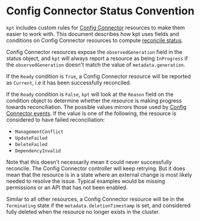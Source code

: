 # Config Connector Status Convention

`kpt` includes custom rules for [Config Connector] resources to make them easier to work
with. This document describes how kpt uses fields and conditions on Config Connector
resources to compute [reconcile status].

Config Connector resources expose the `observedGeneration` field in the status
object, and `kpt` will always report a resource as being `InProgress` if the
`observedGeneration` doesn't match the value of `metadata.generation`.

If the `Ready` condition is `True`, a Config Connector resource will be reported
as `Current`, i.e it has been successfully reconciled.

If the `Ready` condition is `False`, `kpt` will look at the `Reason` field on the
condition object to determine whether the resource is making progress towards
reconciliation. The possible values mirrors those used by [Config Connector events].
If the value is one of the following, the resource is considered to have failed
reconciliation:
- `ManagementConflict`
- `UpdateFailed`
- `DeleteFailed`
- `DependencyInvalid`

Note that this doesn't necessarily mean it could never successfully reconcile. 
The Config Connector controller will keep retrying. But it does mean that the
resource is in a state where an external change is most likely needed to resolve
the issue. Typical examples would be missing permissions or an API that has not
been enabled.

Similar to all other resources, a Config Connector resource will be in the `Terminating`
state if the `metadata.deletionTimestamp` is set, and considered fully deleted when
the resource no longer exists in the cluster.

[reconcile status]: /book/06-deploying-packages/?id=reconcile-status
[Config Connector]: https://cloud.google.com/config-connector/docs/overview
[Config Connector events]: https://cloud.google.com/config-connector/docs/how-to/monitoring-your-resources
